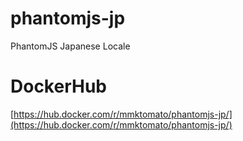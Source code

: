 # phantomjs-jp

PhantomJS Japanese Locale

# DockerHub

[https://hub.docker.com/r/mmktomato/phantomjs-jp/](https://hub.docker.com/r/mmktomato/phantomjs-jp/)
